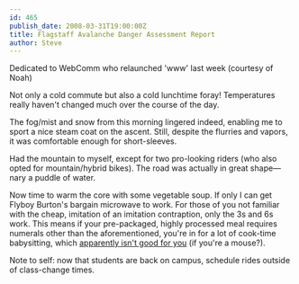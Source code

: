 ```yaml
---
id: 465
publish_date: 2008-03-31T19:00:00Z
title: Flagstaff Avalanche Danger Assessment Report
author: Steve
---
```

  
Dedicated to WebComm who relaunched 'www' last week (courtesy of Noah)

Not only a cold commute but also a cold lunchtime foray! Temperatures really haven't changed much over the course of the day.

The fog/mist and snow from this morning lingered indeed, enabling me to sport a nice steam coat on the ascent. Still, despite the flurries and vapors, it was comfortable enough for short-sleeves.

Had the mountain to myself, except for two pro-looking riders (who also opted for mountain/hybrid bikes). The road was actually in great shape—nary a puddle of water.

Now time to warm the core with some vegetable soup. If only I can get Flyboy Burton's bargain microwave to work. For those of you not familiar with the cheap, imitation of an imitation contraption, only the 3s and 6s work. This means if your pre-packaged, highly processed meal requires numerals other than the aforementioned, you're in for a lot of cook-time babysitting, which [apparently isn't good for you](http://ieeexplore.ieee.org/iel6/8203/24832/01123206.pdf?arnumber=1123206) (if you're a mouse?).

Note to self: now that students are back on campus, schedule rides outside of class-change times.
